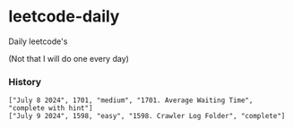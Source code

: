 # leetcode-daily
Daily leetcode's

(Not that I will do one every day)

### History
```
["July 8 2024", 1701, "medium", "1701. Average Waiting Time", "complete with hint"]
["July 9 2024", 1598, "easy", "1598. Crawler Log Folder", "complete"]
```
